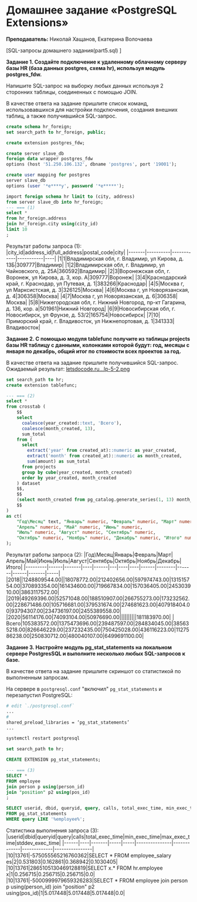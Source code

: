 # Домашнее задание «PostgreSQL Extensions»

**Преподаватель:** Николай Хащанов, Екатерина Волочаева

[SQL-запросы домашнего задания(part5.sql) ]

**Задание 1. Создайте подключение к удаленному облачному серверу базы HR (база данных postgres, схема hr), используя модуль postgres_fdw.**  

Напишите SQL-запрос на выборку любых данных используя 2 сторонних таблицы, соединенных с помощью JOIN.  

В качестве ответа на задание пришлите список команд, использовавшихся для настройки подключения, создания внешних таблиц, а также получившийся SQL-запрос.

```sql
create schema hr_foreign;
set search_path to hr_foreign, public;

create extension postgres_fdw;

create server slave_db
foreign data wrapper postgres_fdw
options (host '51.250.106.132', dbname 'postgres', port '19001');

create user mapping for postgres
server slave_db
options (user '*e****y', password '*e*****');

import foreign schema hr limit to (city, address)
from server slave_db into hr_foreign;
--- === (1)
select * 
from hr_foreign.address
join hr_foreign.city using(city_id)
limit 10
;
```

Результат работы запроса (1):
|city_id|address_id|full_address|postal_code|city|
|-------|----------|------------|-----------|----|
|1|1|Владимирская обл, г. Владимир, ул Кирова, д. 13Б|309777|Владимир|
|1|2|Владимирская обл, г. Владимир, ул Чайковского, д. 25А|360592|Владимир|
|2|3|Воронежская обл, г. Воронеж, ул Кирова, д. 3, кор. А|309777|Воронеж|
|3|4|Краснодарский край, г. Краснодар, ул Путевая, д. 1|383266|Краснодар|
|4|5|Москва г, ул Марксистская, д. 3|326125|Москва|
|4|6|Москва г, ул Новорязанская, д. 4|306358|Москва|
|4|7|Москва г, ул Новорязанская, д. 6|306358|Москва|
|5|8|Нижегородская обл, г. Нижний Новгород, пр-кт Гагарина, д. 136, кор. а|501961|Нижний Новгород|
|6|9|Новосибирская обл, г. Новосибирск, ул Фрунзе, д. 53/2|165754|Новосибирск|
|7|10|Приморский край, г. Владивосток, ул Нижнепортовая, д. 1|341333|Владивосток|


**Задание 2. С помощью модуля tablefunc получите из таблицы projects базы HR таблицу с данными, колонками которой будут: год, месяцы с января по декабрь, общий итог по стоимости всех проектов за год.**  

В качестве ответа на задание пришлите получившийся SQL-запрос.  
Ожидаемый результат: [letsdocode.ru...lp-5-2.png](https://letsdocode.ru/sql-main/sqlp-5-2.png)

```sql
set search_path to hr;
create extension tablefunc;

--- === (2)
select *
from crosstab (
	$$ 
	select
	  coalesce(year_created::text, 'Всего'),
	  coalesce(month_created, 13),
	  sum_total
	from (
	  select
	    extract('year' from created_at)::numeric as year_created,
		extract('month' from created_at)::numeric as month_created,
		sum(amount) as sum_total
	  from projects
	  group by cube(year_created, month_created)
	  order by year_created, month_created
	) dataset 
	$$,
	$$ 
	(select month_created from pg_catalog.generate_series(1, 13) month_created)
	$$
)
as ct(
    "Год\Месяц" text, "Январь" numeric, "Февраль" numeric, "Март" numeric,
	"Апрель" numeric, "Май" numeric, "Июнь" numeric,
	"Июль" numeric, "Август" numeric, "Сентябрь" numeric,
	"Октябрь" numeric, "Ноябрь" numeric, "Декабрь" numeric, "Итого" numeric
);
```

Результат работы запроса (2):
|Год\Месяц|Январь|Февраль|Март|Апрель|Май|Июнь|Июль|Август|Сентябрь|Октябрь|Ноябрь|Декабрь|Итого|
|---------|------|-------|----|------|---|----|----|------|--------|-------|------|-------|-----|
|2018||1248809544.00||18078772.00|212402656.00|597974743.00|131515754.00|370893354.00|161434600.00|719667834.00|157036405.00|245303910.00|3863117572.00|
|2019|49269396.00|52571048.00|188510907.00|266755273.00|173232562.00|228671486.00|105716681.00|379531674.00|274681623.00|407918404.00|93794307.00|234736197.00|2455389558.00|
|2020|56114176.00|74093104.00|50976690.00||||||||||181183970.00|
|Всего|105383572.00|1375473696.00|239487597.00|284834045.00|385635218.00|826646229.00|237232435.00|750425028.00|436116223.00|1127586238.00|250830712.00|480040107.00|6499691100.00|


**Задание 3. Настройте модуль pg_stat_statements на локальном сервере PostgresSQL и выполните несколько любых SQL-запросов к базе.**  

В качестве ответа на задание пришлите скриншот со статистикой по выполненным запросам.

На сервере в `postgresql.conf` "включил" `pg_stat_statements` и перезапустил PostgreSQL:
```bash
# edit `./postgresql.conf` 
...
#
shared_preload_libraries = ‘pg_stat_statements’
...
```

```bash
systemctl restart postgresql
```


```sql
set search_path to hr;

CREATE EXTENSION pg_stat_statements;

--- === (3)
SELECT * 
FROM employee
join person p using(person_id)
join "position" p2 using(pos_id)
;

SELECT userid, dbid, queryid, query, calls, total_exec_time, min_exec_time, max_exec_time, stddev_exec_time
FROM pg_stat_statements
WHERE query LIKE '%employee%';
```


Статистика выполнения запроса (3):
|userid|dbid|queryid|query|calls|total_exec_time|min_exec_time|max_exec_time|stddev_exec_time|
|------|----|-------|-----|-----|---------------|-------------|-------------|----------------|
|10|13761|-575055565216760362|SELECT * FROM employee_salary es|2|0.531803|0.162861|0.368942|0.1030405|
|10|13761|2865105130469128819|SELECT x.* FROM hr.employee x|1|0.256715|0.256715|0.256715|0.0|
|10|13761|-5000999979659326283|SELECT * FROM employee join person p using(person_id) join "position" p2 using(pos_id)|1|5.017448|5.017448|5.017448|0.0|
